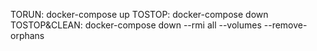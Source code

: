 TORUN: docker-compose up
TOSTOP: docker-compose down
TOSTOP&CLEAN: docker-compose down --rmi all --volumes --remove-orphans

